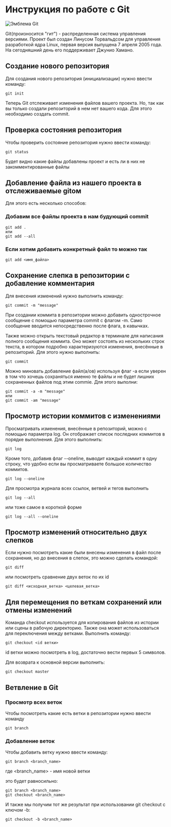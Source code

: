 # Инструкция по работе с Git

![Эмблема Git](Git-logo.png)

Git(произносится "гит") - распределенная система управления версиями. Проект был создан Линусом Торвальдсом для управления разработкой ядра Linux, первая версия выпущена 7 апреля 2005 года. На сегодняшний день его поддерживает Джунио Хамано.

## Создание нового репозитория

Для создания нового репозитория (инициализации) нужно ввести команду:

    git init

Теперь Git отслеживает изменения файлов вашего проекта. Но, так как вы только создали репозиторий в нем нет вашего кода. Для этого необходимо создать commit.

## Проверка состояния репозитория

Чтобы проверить состояние репозитория нужно ввести команду:

    git status

Будет видно какие файлы добавлены проект и есть ли в них не закомментированные файлы

## Добавление файла из нашего проекта в отслеживаемые gitом

Для этого есть несколько способов:

### Добавим все файлы проекта в нам будующий commit

    git add . 
    или
    git add --all

### Если хотим добавить конкретный файл то можно так

    git add <имя_файла>

## Сохранение слепка в репозитории с добавление комментария

Для внесения изменений нужно выполнить команду:

    git commit -m "message"

При создании коммита в репозитории можно добавить однострочное сообщение с помощью параметра commit с флагом -m. Само сообщение вводится непосредственно после флага, в кавычках.

Также можно открыть текстовый редактор в терминале для написания полного сообщения коммита. Оно может состоять из нескольких строк текста, в котором подробно характеризуются изменения, внесённые в репозиторий. Для этого нужно выполнить:

    git commit

Можно миновать добавление файл(а/ов) используя флаг -a если уверен в том что хочешь сохраняться именно те файлы и не будет лишних сохраненных файлов под этим commiе. Для этого выполни:

    git commit -a -m "message"
    или
    git commit -am "message"

## Просмотр истории коммитов с изменениями

Просматривать изменения, внесённые в репозиторий, можно с помощью параметра log. Он отображает список последних коммитов в порядке выполнения. Для этого выполнить:

    git log

 Кроме того, добавив флаг --oneline, выводит каждый коммит в одну строку, что удобно если вы просматриваете большое количество коммитов. 

    git log --oneline

Для просмотра журнала всех ссылок, ветвей и тегов выполнить

    git log --all

или тоже самое в короткой форме

    git log --all --oneline

## Просмотр изменений относительно двух слепков

Если нужно посмотреть какие были внесены изменения в файл после сохранения, но до внесения в слепок, это можно сделать командой:

    git diff

или посмотреть сравнение двух веток по их id

    git diff <исходная_ветка> <целевая_ветка>

## Для перемещения по веткам сохранений или отмены изменений

Команда checkout используется для копирования файлов из истории или сцены в рабочую директорию. Также она может использоваться для переключения между ветками. Выполнить команду:

    git checkout <id ветки>

id ветки можно посмотреть в log, достаточно вести первых 5 символов. 

Для возврата к основной версии выполнить:

    git checkout master

## Ветвление в Git

### Просмотр всех веток

Чтобы посмотреть какие есть ветки в репозитории нужно ввести команду

    git branch
    
### Добавление веток

Чтобы добавить ветку нужно ввести команду:

    git branch <branch_name>

где <branch_name> - имя новой ветки

это будет равносильно:

    git branch <branch_name>
    git checkout <branch_name>

И также мы получим тот же результат при использовании git checkout с ключом -b:

    git checkout -b <branch_name>
